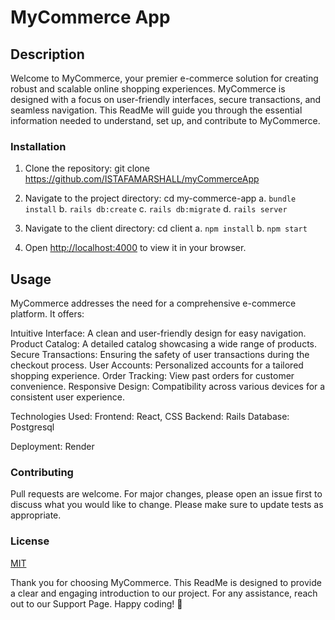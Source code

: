 # MyCommerce App 

## Description

Welcome to MyCommerce, your premier e-commerce solution for creating robust and scalable online shopping experiences. MyCommerce is designed with a focus on user-friendly interfaces, secure transactions, and seamless navigation. This ReadMe will guide you through the essential information needed to understand, set up, and contribute to MyCommerce.

### Installation

<!-- This project was created with rails and deployed using Render  -->

1. Clone the repository: git clone https://github.com/ISTAFAMARSHALL/myCommerceApp

2. Navigate to the project directory: cd my-commerce-app
    a. `bundle install`
    b. `rails db:create`
    c. `rails db:migrate`
    d. `rails server`

3. Navigate to the client directory: cd client
    a. `npm install`
    b. `npm start`

4. Open [http://localhost:4000](http://localhost:4000) to view it in your browser.

## Usage

MyCommerce addresses the need for a comprehensive e-commerce platform. It offers:

Intuitive Interface: A clean and user-friendly design for easy navigation.
Product Catalog: A detailed catalog showcasing a wide range of products.
Secure Transactions: Ensuring the safety of user transactions during the checkout process.
User Accounts: Personalized accounts for a tailored shopping experience.
Order Tracking: View past orders for customer convenience.
Responsive Design: Compatibility across various devices for a consistent user experience.

Technologies Used:
Frontend: React,  CSS
Backend: Rails
Database: Postgresql
<!-- Authentication: JSON Web Tokens (JWT) -->
<!-- Testing: Jest, React Testing Library -->
Deployment: Render

### Contributing

Pull requests are welcome. For major changes, please open an issue first to discuss what you would like to change. Please make sure to update tests as appropriate.

### License

[MIT](https://choosealicense.com/licenses/mit/)

Thank you for choosing MyCommerce. This ReadMe is designed to provide a clear and engaging introduction to our project. For any assistance, reach out to our Support Page. Happy coding! 🚀